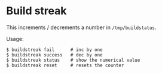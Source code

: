 # Build streak

This increments / decrements a number in `/tmp/buildstatus`.

Usage:

```
$ buildstreak fail      # inc by one
$ buildstreak success   # dec by one
$ buildstreak status    # show the numerical value
$ buildstreak reset     # resets the counter
```

